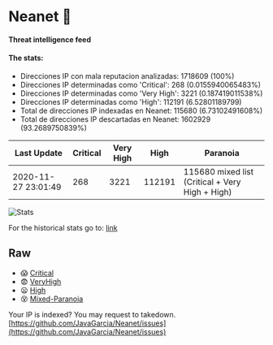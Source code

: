 # Neanet :hocho:
#### Threat intelligence feed
#### The stats:

- Direcciones IP con mala reputacion analizadas: 1718609 (100%)
- Direcciones IP determinadas como 'Critical':  268 (0.0155940065483%)
- Direcciones IP determinadas como 'Very High':  3221 (0.187419011538%)
- Direcciones IP determinadas como 'High':  112191 (6.52801189799)
- Total de direcciones IP indexadas en Neanet:  115680 (6.73102491608%)
- Total de direcciones IP descartadas en Neanet:  1602929 (93.2689750839%)

| Last Update | Critical | Very High | High | Paranoia |
| --- | --- | --- | --- | --- |
| 2020-11-27 23:01:49 | 268 | 3221 | 112191 | 115680 mixed list (Critical + Very High + High)|

![Stats](https://docs.google.com/spreadsheets/d/e/2PACX-1vSnaNMIXVabIpDJjufMlzH7poXnshF3mgd8Is1g9ytUEzVsP5my4Trn8f-xkoLLQ38xpL3HtmUexLo6/pubchart?oid=501124687&format=image)

For the historical stats go to: [link](/stats.csv)
## Raw
- :scream: [Critical](https://raw.githubusercontent.com/JavaGarcia/Neanet/master/blacklists/neanet_critical.txt)
- :fearful: [VeryHigh](https://raw.githubusercontent.com/JavaGarcia/Neanet/master/blacklists/neanet_veryHigh.txtt)
- :frowning: [High](https://raw.githubusercontent.com/JavaGarcia/Neanet/master/blacklists/neanet_high.txt)
- :dizzy_face: [Mixed-Paranoia](https://raw.githubusercontent.com/JavaGarcia/Neanet/master/blacklists/neanet_all.txt)


Your IP is indexed? You may request to takedown. [https://github.com/JavaGarcia/Neanet/issues](https://github.com/JavaGarcia/Neanet/issues)























































































































































































































































































































































































































































































































































































































































































































































































































































































































































































































































































































































































































































































































































































































































































































































































































































































































































































































































































































































































































































































































































































































































































































































































































































































































































